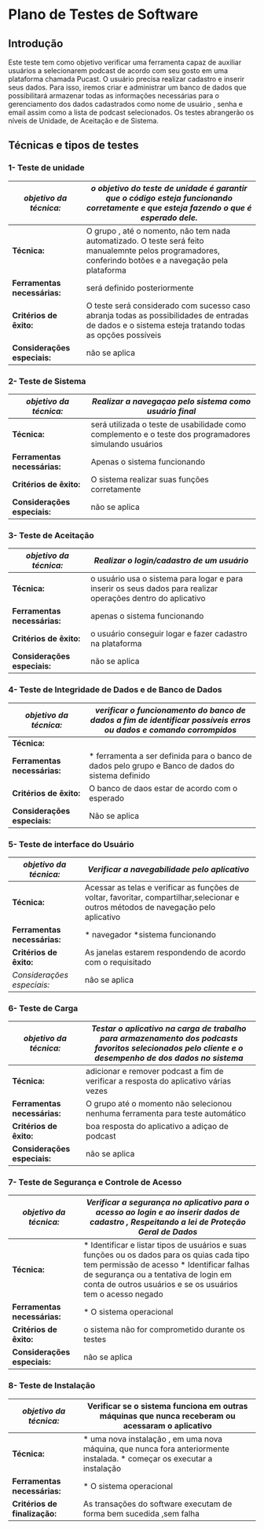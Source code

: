 # Plano de Testes de Software
 
 ## Introdução 

 Este teste  tem como objetivo verificar uma ferramenta capaz de auxiliar usuários a selecionarem podcast de acordo com seu gosto em uma plataforma chamada Pucast. O usuário precisa realizar cadastro e inserir seus dados. Para isso, iremos criar e administrar um banco de dados que possibilitará armazenar todas as informações necessárias para o gerenciamento dos dados cadastrados como nome de usuário , senha e email assim como a lista de podcast selecionados. Os testes abrangerão os níveis de Unidade, de Aceitação e de Sistema.

## Técnicas e tipos de testes 

### 1- Teste de unidade 

|*objetivo da técnica:*|*o objetivo do teste de unidade é garantir que o código esteja funcionando corretamente e que esteja fazendo o que é esperado dele.*|
|-------------------|--|
|**Técnica:**|O grupo , até o nomento, não tem nada automatizado. O teste será feito manualemnte pelos programadores, conferindo botões e a navegação pela plataforma|
|**Ferramentas necessárias:**|será definido posteriormente|
|**Critérios de êxito:**|O teste será considerado com sucesso caso abranja todas as possibilidades de entradas de dados e o sistema esteja tratando todas as opções possíveis|
|**Considerações especiais:**|não se aplica|

### 2- Teste de Sistema

|*objetivo da técnica:*|*Realizar a navegaçao pelo sistema como usuário final*|
|-------------------|--|
|**Técnica:**|será utilizada o teste de usabilidade como complemento e o teste dos programadores simulando usuários|
|**Ferramentas necessárias:**|Apenas o sistema funcionando|
|**Critérios de êxito:**|O sistema realizar suas funções corretamente |
|**Considerações especiais:**|não se aplica |


### 3- Teste de Aceitação

|*objetivo da técnica:*|*Realizar o login/cadastro de um usuário*|
|-------------------|--|
|**Técnica:**|o usuário usa o sistema para logar e para inserir os seus dados para realizar operações dentro do aplicativo|
|**Ferramentas necessárias:**|apenas o sistema funcionando|
|**Critérios de êxito:**|o usuário conseguir logar e fazer cadastro na plataforma|
|**Considerações especiais:**|não se aplica|

### 4- Teste de Integridade de Dados e de Banco de Dados 

|*objetivo da técnica:*|*verificar o funcionamento do banco de dados a fim de identificar possíveis erros ou dados e comando corrompidos*|
|-------------------|--|
|**Técnica:**||
|**Ferramentas necessárias:**|* ferramenta a ser definida para o banco de dados pelo grupo e Banco de dados do sistema definido|
|**Critérios de êxito:**|O banco de daos estar de acordo com o esperado|
|**Considerações especiais:**|Não se aplica|

### 5- Teste de interface do Usuário 


|*objetivo da técnica:*|*Verificar a navegabilidade pelo aplicativo*|
|-------------------|--|
|**Técnica:**|Acessar as telas e verificar as funções de voltar, favoritar, compartilhar,selecionar e outros métodos de navegação pelo aplicativo|
|**Ferramentas necessárias:**|* navegador *sistema funcionando|
|**Critérios de êxito:**|As janelas estarem respondendo de acordo com o requisitado|
|*Considerações especiais:*|não se aplica|


### 6- Teste de Carga 

|*objetivo da técnica:*|*Testar o aplicativo na carga de trabalho para armazenamento dos podcasts favoritos selecionados pelo cliente e o desempenho de dos dados no sistema*|
|-------------------|--|
|**Técnica:**| adicionar e remover podcast a fim de verificar a resposta do aplicativo várias vezes|
|**Ferramentas necessárias:**| O grupo até o momento não selecionou nenhuma ferramenta para teste automático|
|**Critérios de êxito:**| boa resposta do aplicativo a adiçao de podcast|
|**Considerações especiais:**| não se aplica|

### 7- Teste de Segurança e Controle de Acesso 

|*objetivo da técnica:*|*Verificar a segurança no aplicativo para o acesso ao login e ao inserir dados de cadastro , Respeitando a lei de Proteção Geral de Dados*|
|-------------------|--|
|**Técnica:**|* Identificar e listar tipos de usuários e suas funções ou os dados para os quias cada tipo tem permissão de acesso * Identificar falhas de segurança ou a tentativa de login em conta de outros usuários e se os usuários tem o acesso negado|
|**Ferramentas necessárias:**|* O sistema operacional |
|**Critérios de êxito:**|o sistema não for comprometido durante os testes|
|**Considerações especiais:**|não se aplica|


### 8- Teste de Instalação 

|*objetivo da técnica:*|Verificar se o sistema funciona em outras máquinas que nunca receberam ou acessaram o aplicativo|
|-------------------|--|
|**Técnica:**| * uma nova instalação , em uma nova máquina, que nunca fora anteriormente instalada. * começar os executar a instalação|
|**Ferramentas necessárias:**|* O sistema operacional|
|**Critérios de finalização:**| As transações do software executam de forma bem sucedida ,sem falha|



